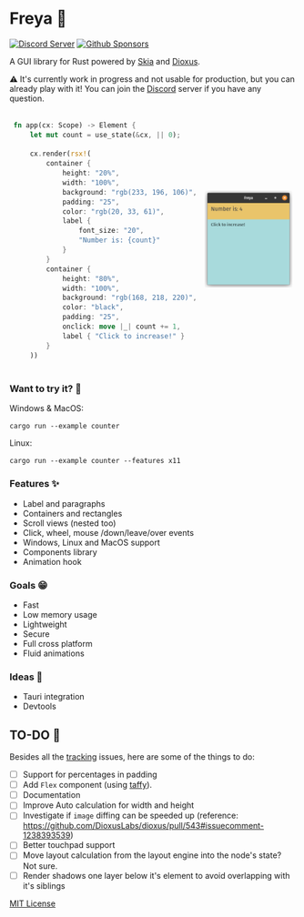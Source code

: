 # Freya :crab:

[![Discord Server](https://img.shields.io/discord/1015005816094478347?logo=discord&style=social)](https://discord.gg/sYejxCdewG)
[![Github Sponsors](https://img.shields.io/github/sponsors/marc2332?style=social)](https://github.com/sponsors/marc2332)

A GUI library for Rust powered by [Skia](https://skia.org/) and [Dioxus](https://dioxuslabs.com). 

⚠️ It's currently work in progress and not usable for production, but you can already play with it! You can join the [Discord](https://discord.gg/sYejxCdewG) server if you have any question. 

<table>
<tr>
<td style="border:hidden;">

```rust
fn app(cx: Scope) -> Element {
    let mut count = use_state(&cx, || 0);

    cx.render(rsx!(
        container {
            height: "20%",
            width: "100%",
            background: "rgb(233, 196, 106)",
            padding: "25",
            color: "rgb(20, 33, 61)",
            label { 
                font_size: "20", 
                "Number is: {count}"
            }
        }
        container {
            height: "80%",
            width: "100%",
            background: "rgb(168, 218, 220)",
            color: "black",
            padding: "25",
            onclick: move |_| count += 1,
            label { "Click to increase!" }
        }
    ))
```
</td>
<td style="border:hidden;">

![Freya](./demo.png)

</td>
</table>

### Want to try it? 🤔

Windows & MacOS:

```shell
cargo run --example counter
```

Linux:

```shell
cargo run --example counter --features x11
```

### Features ✨
- Label and paragraphs
- Containers and rectangles
- Scroll views (nested too)
- Click, wheel, mouse /down/leave/over events
- Windows, Linux and MacOS support
- Components library
- Animation hook

### Goals 😁
- Fast
- Low memory usage
- Lightweight
- Secure
- Full cross platform
- Fluid animations

### Ideas 💭
- Tauri integration
- Devtools

## TO-DO 🚧
Besides all the [tracking](https://github.com/marc2332/freya/issues?q=is%3Aopen+is%3Aissue+label%3Atracking) issues, here are some of the things to do:
- [ ] Support for percentages in padding
- [ ] Add `Flex` component (using [taffy](https://github.com/dioxusLabs/taffy)).
- [ ] Documentation
- [ ] Improve Auto calculation for width and height
- [ ] Investigate if `image` diffing can be speeded up (reference: https://github.com/DioxusLabs/dioxus/pull/543#issuecomment-1238393539)
- [ ] Better touchpad support
- [ ] Move layout calculation from the layout engine into the node's state? Not sure.
- [ ] Render shadows one layer below it's element to avoid overlapping with it's siblings

[MIT License](./LICENSE.md)
